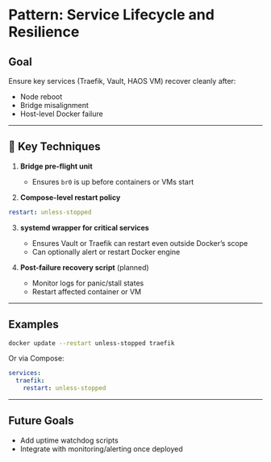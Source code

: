 # Pattern: Service Lifecycle and Resilience

## Goal

Ensure key services (Traefik, Vault, HAOS VM) recover cleanly after:

- Node reboot
- Bridge misalignment
- Host-level Docker failure

---

## 🧩 Key Techniques

1. **Bridge pre-flight unit**
   - Ensures `br0` is up before containers or VMs start

2. **Compose-level restart policy**

```yaml
restart: unless-stopped
```

3. **systemd wrapper for critical services**
   - Ensures Vault or Traefik can restart even outside Docker’s scope
   - Can optionally alert or restart Docker engine

4. **Post-failure recovery script** (planned)
   - Monitor logs for panic/stall states
   - Restart affected container or VM

---

## Examples

```bash
docker update --restart unless-stopped traefik
```

Or via Compose:
```yaml
services:
  traefik:
    restart: unless-stopped
```

---

## Future Goals

- Add uptime watchdog scripts
- Integrate with monitoring/alerting once deployed

